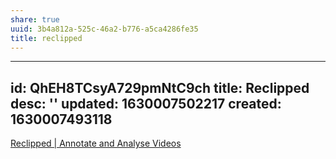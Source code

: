 ```yaml
---
share: true
uuid: 3b4a812a-525c-46a2-b776-a5ca4286fe35
title: reclipped
---
```

---
id: QhEH8TCsyA729pmNtC9ch
title: Reclipped
desc: ''
updated: 1630007502217
created: 1630007493118
---

[Reclipped | Annotate and Analyse Videos](https://www.reclipped.com/)